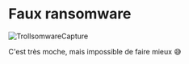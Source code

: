 # Faux ransomware
![TrollsomwareCapture](https://user-images.githubusercontent.com/98224829/153279072-15b30857-6505-44df-818b-7165dbdd9879.PNG)

C'est très moche, mais impossible de faire mieux 😅
